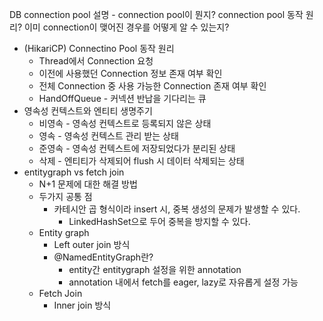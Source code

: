 DB connection pool 설명 - connection pool이 뭔지? connection pool 동작 원리? 이미 connection이 맺어진 경우를 어떻게 알 수 있는지?

- (HikariCP) Connectino Pool 동작 원리
    - Thread에서 Connection 요청
    - 이전에 사용했던 Connection 정보 존재 여부 확인
    - 전체 Connection 중 사용 가능한 Connection 존재 여부 확인
    - HandOffQueue - 커넥션 반납을 기다리는 큐
- 영속성 컨텍스트와 엔티티 생명주기
    - 비영속 - 영속성 컨텍스트로 등록되지 않은 상태
    - 영속 - 영속성 컨텍스트 관리 받는 상태
    - 준영속 - 영속성 컨텍스트에 저장되었다가 분리된 상태
    - 삭제 - 엔티티가 삭제되어 flush 시 데이터 삭제되는 상태
- entitygraph vs fetch join
    - N+1 문제에 대한 해결 방법
    - 두가지 공통 점
        - 카테시안 곱 형식이라 insert 시, 중복 생성의 문제가 발생할 수 있다.
            - LinkedHashSet으로 두어 중복을 방지할 수 있다.
    - Entity graph
        - Left outer join 방식
        - @NamedEntityGraph란?
            - entity간 entitygraph 설정을 위한 annotation
            - annotation 내에서 fetch를 eager, lazy로 자유롭게 설정 가능
    - Fetch Join
        - Inner join 방식